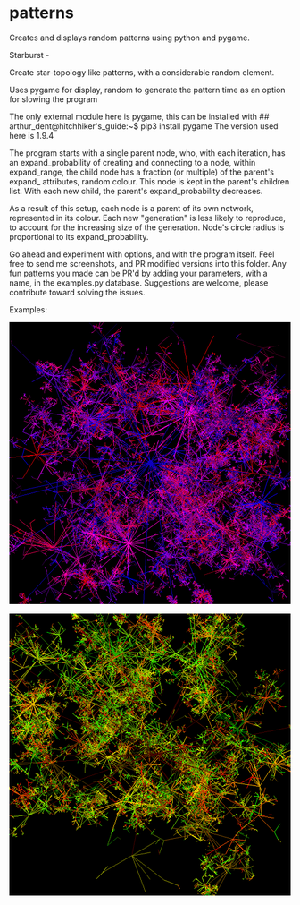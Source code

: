 # patterns
Creates and displays random patterns using python and pygame.

Starburst - 

Create star-topology like patterns, with a considerable random element.

Uses pygame for display,
     random to generate the pattern
     time as an option for slowing the program

The only external module here is pygame, this can be installed with ## arthur_dent@hitchhiker's_guide:~$ pip3 install pygame
The version used here is 1.9.4

The program starts with a single parent node, who, with each iteration, has an expand_probability of creating and connecting to a node, within expand_range,
the child node has a fraction (or multiple) of the parent's expand_ attributes, random colour. This node is kept in the parent's children list.
With each new child, the parent's expand_probability decreases.

As a result of this setup, each node is a parent of its own network, represented in its colour.
Each new "generation" is less likely to reproduce, to account for the increasing size of the generation.
Node's circle radius is proportional to its expand_probability.

Go ahead and experiment with options, and with the program itself. Feel free to send me screenshots, and PR modified versions into this folder. Any fun patterns
you made can be PR'd by adding your parameters, with a name, in the examples.py database. Suggestions are welcome, please contribute toward solving the issues.

Examples:

![Starburst](/starburst_examples/starburst-violet.png)

![Starburst](/starburst_examples/starburst-greenyellow.png)
